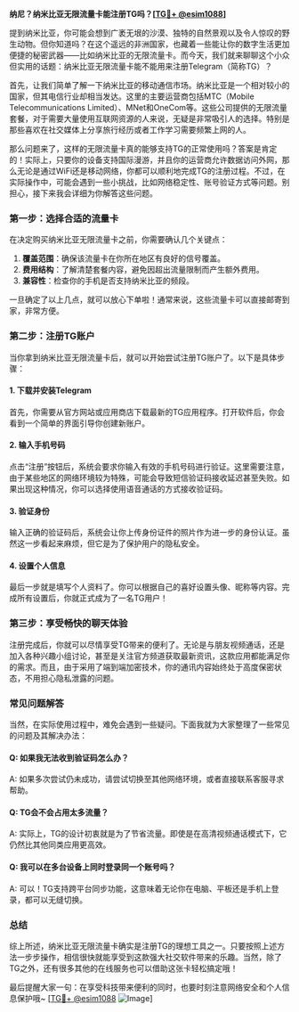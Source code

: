 **纳尼？纳米比亚无限流量卡能注册TG吗？[[TG💪+ @esim1088](https://t.me/s/esim1088)]**

提到纳米比亚，你可能会想到广袤无垠的沙漠、独特的自然景观以及令人惊叹的野生动物。但你知道吗？在这个遥远的非洲国家，也藏着一些能让你的数字生活更加便捷的秘密武器——比如纳米比亚的无限流量卡。而今天，我们就来聊聊这个小众但实用的话题：纳米比亚无限流量卡能不能用来注册Telegram（简称TG）？

首先，让我们简单了解一下纳米比亚的移动通信市场。纳米比亚是一个相对较小的国家，但其电信行业却相当发达。这里的主要运营商包括MTC（Mobile Telecommunications Limited）、MNet和OneCom等。这些公司提供的无限流量套餐，对于需要大量使用互联网资源的人来说，无疑是非常吸引人的选择。特别是那些喜欢在社交媒体上分享旅行经历或者工作学习需要频繁上网的人。

那么问题来了，这样的无限流量卡真的能够支持TG的正常使用吗？答案是肯定的！实际上，只要你的设备支持国际漫游，并且你的运营商允许数据访问外网，那么无论是通过WiFi还是移动网络，你都可以顺利地完成TG的注册过程。不过，在实际操作中，可能会遇到一些小挑战，比如网络稳定性、账号验证方式等问题。别担心，接下来我会详细为你解答这些问题。

### **第一步：选择合适的流量卡**
在决定购买纳米比亚无限流量卡之前，你需要确认几个关键点：
1. **覆盖范围**：确保该流量卡在你所在地区有良好的信号覆盖。
2. **费用结构**：了解清楚套餐内容，避免因超出流量限制而产生额外费用。
3. **兼容性**：检查你的手机是否支持纳米比亚的频段。

一旦确定了以上几点，就可以放心下单啦！通常来说，这些流量卡可以直接邮寄到家，非常方便。

### **第二步：注册TG账户**
当你拿到纳米比亚无限流量卡后，就可以开始尝试注册TG账户了。以下是具体步骤：

#### **1. 下载并安装Telegram**
首先，你需要从官方网站或应用商店下载最新的TG应用程序。打开软件后，你会看到一个简单的界面引导你创建新账户。

#### **2. 输入手机号码**
点击“注册”按钮后，系统会要求你输入有效的手机号码进行验证。这里需要注意，由于某些地区的网络环境较为特殊，可能会导致短信验证码接收延迟甚至失败。如果出现这种情况，你可以选择使用语音通话的方式接收验证码。

#### **3. 验证身份**
输入正确的验证码后，系统会让你上传身份证件的照片作为进一步的身份认证。虽然这一步看起来麻烦，但它是为了保护用户的隐私安全。

#### **4. 设置个人信息**
最后一步就是填写个人资料了。你可以根据自己的喜好设置头像、昵称等内容。完成所有设置后，你就正式成为了一名TG用户！

### **第三步：享受畅快的聊天体验**
注册完成后，你就可以尽情享受TG带来的便利了。无论是与朋友视频通话，还是加入各种兴趣小组讨论，甚至是关注官方频道获取最新资讯，这款应用都能满足你的需求。而且，由于采用了端到端加密技术，你的通讯内容始终处于高度保密状态，不用担心隐私泄露的问题。

### **常见问题解答**
当然，在实际使用过程中，难免会遇到一些疑问。下面我就为大家整理了一些常见的问题及其解决办法：

#### **Q: 如果我无法收到验证码怎么办？**
A: 如果多次尝试仍未成功，请尝试切换至其他网络环境，或者直接联系客服寻求帮助。

#### **Q: TG会不会占用太多流量？**
A: 实际上，TG的设计初衷就是为了节省流量。即使是在高清视频通话模式下，它仍然比其他同类应用更高效。

#### **Q: 我可以在多台设备上同时登录同一个账号吗？**
A: 可以！TG支持跨平台同步功能，这意味着无论你在电脑、平板还是手机上登录，都可以无缝切换。

### **总结**
综上所述，纳米比亚无限流量卡确实是注册TG的理想工具之一。只要按照上述方法一步步操作，相信很快就能享受到这款强大社交软件带来的乐趣。当然，除了TG之外，还有很多其他的在线服务也可以借助这张卡轻松搞定哦！

最后提醒大家一句：在享受科技带来便利的同时，也要时刻注意网络安全和个人信息保护哦~ [[TG💪+ @esim1088](https://t.me/s/esim1088) ![Image](https://i.postimg.cc/4NQfJmqS/Snipaste-2025-05-13-00-14-12.png)]